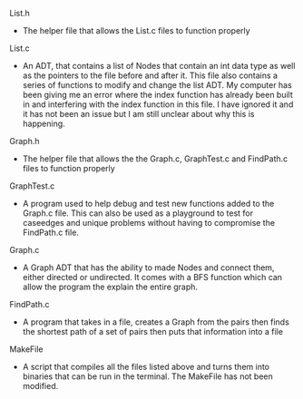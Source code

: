 List.h
- The helper file that allows the List.c files to function properly

List.c
- An ADT, that contains a list of Nodes that contain an int data type as well as the pointers to the file before and after it. This file also contains a series of functions to modify and change the list ADT. My computer has been giving me an error where the index function has already been built in and interfering with the index function in this file. I have ignored it and it has not been an issue but I am still unclear about why this is happening.

Graph.h
- The helper file that allows the the Graph.c, GraphTest.c and FindPath.c files to function properly

GraphTest.c
- A program used to help debug and test new functions added to the Graph.c file. This can also be used as a playground to test for caseedges and unique problems without having to compromise the FindPath.c file.

Graph.c
- A Graph ADT that has the ability to made Nodes and connect them, either directed or undirected. It comes with a BFS function which can allow the program the explain the entire graph.

FindPath.c
- A program that takes in a file, creates a Graph from the pairs then finds the shortest path of a set of pairs then puts that information   into a file

MakeFile
- A script that compiles all the files listed above and turns them into binaries that can be run in the terminal. The MakeFile has not been modified.


